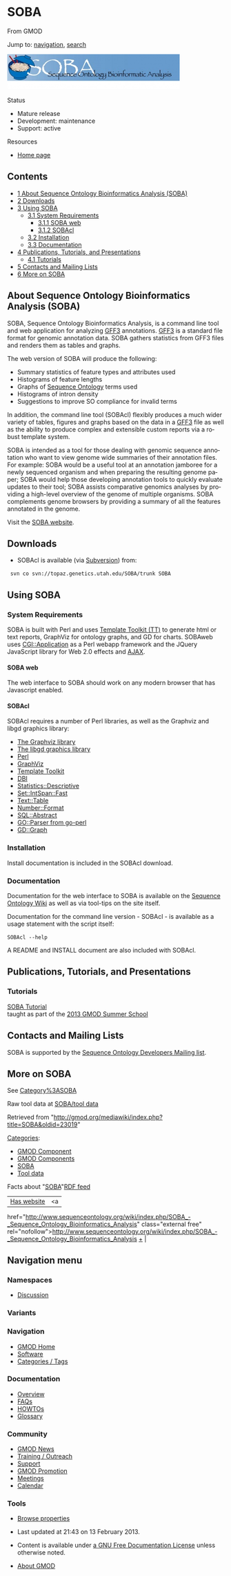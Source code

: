 <div id="mw-page-base" class="noprint">

</div>

<div id="mw-head-base" class="noprint">

</div>

<div id="content" class="mw-body" role="main">

<span id="top"></span>

<div id="mw-js-message" style="display:none;">

</div>



# <span dir="auto">SOBA</span>

<div id="bodyContent">

<div id="siteSub">

From GMOD

</div>

<div id="contentSub">

</div>

<div id="jump-to-nav" class="mw-jump">

Jump to: [navigation](#mw-navigation), [search](#p-search)

</div>

<div id="mw-content-text" class="mw-content-ltr" lang="en" dir="ltr">

  

<div class="center">

<div class="floatnone">

<a href="File:SOBA_Header.jpg" class="image"><img
src="../mediawiki/images/thumb/b/b6/SOBA_Header.jpg/400px-SOBA_Header.jpg"
srcset="../mediawiki/images/thumb/b/b6/SOBA_Header.jpg/600px-SOBA_Header.jpg 1.5x, ../mediawiki/images/thumb/b/b6/SOBA_Header.jpg/800px-SOBA_Header.jpg 2x"
width="400" height="81" alt="SOBA logo" /></a>

</div>

</div>

<div class="componentBox">

<div class="compBoxHdr">

Status

</div>

- Mature release
- Development: maintenance
- Support: active

<div class="compBoxHdr">

Resources

</div>

- <a
  href="http://www.sequenceontology.org/wiki/index.php/SOBA_-_Sequence_Ontology_Bioinformatics_Analysis"
  class="external text" rel="nofollow">Home page</a>

  

  

</div>

<div id="toc" class="toc">

<div id="toctitle">

## Contents

</div>

- [<span class="tocnumber">1</span> <span class="toctext">About Sequence
  Ontology Bioinformatics Analysis
  (SOBA)</span>](#About_Sequence_Ontology_Bioinformatics_Analysis_.28SOBA.29)
- [<span class="tocnumber">2</span>
  <span class="toctext">Downloads</span>](#Downloads)
- [<span class="tocnumber">3</span> <span class="toctext">Using
  SOBA</span>](#Using_SOBA)
  - [<span class="tocnumber">3.1</span> <span class="toctext">System
    Requirements</span>](#System_Requirements)
    - [<span class="tocnumber">3.1.1</span> <span class="toctext">SOBA
      web</span>](#SOBA_web)
    - [<span class="tocnumber">3.1.2</span>
      <span class="toctext">SOBAcl</span>](#SOBAcl)
  - [<span class="tocnumber">3.2</span>
    <span class="toctext">Installation</span>](#Installation)
  - [<span class="tocnumber">3.3</span>
    <span class="toctext">Documentation</span>](#Documentation)
- [<span class="tocnumber">4</span> <span class="toctext">Publications,
  Tutorials, and
  Presentations</span>](#Publications.2C_Tutorials.2C_and_Presentations)
  - [<span class="tocnumber">4.1</span>
    <span class="toctext">Tutorials</span>](#Tutorials)
- [<span class="tocnumber">5</span> <span class="toctext">Contacts and
  Mailing Lists</span>](#Contacts_and_Mailing_Lists)
- [<span class="tocnumber">6</span> <span class="toctext">More on
  SOBA</span>](#More_on_SOBA)

</div>

## <span id="About_Sequence_Ontology_Bioinformatics_Analysis_.28SOBA.29" class="mw-headline">About Sequence Ontology Bioinformatics Analysis (SOBA)</span>

SOBA, Sequence Ontology Bioinformatics Analysis, is a command line tool
and web application for analyzing [GFF3](GFF3 "GFF3") annotations.
[GFF3](GFF3 "GFF3") is a standard file format for genomic annotation
data. SOBA gathers statistics from GFF3 files and renders them as tables
and graphs.

The web version of SOBA will produce the following:

- Summary statistics of feature types and attributes used
- Histograms of feature lengths
- Graphs of
  <a href="http://www.sequenceontology.org" class="external text"
  rel="nofollow">Sequence Ontology</a> terms used
- Histograms of intron density
- Suggestions to improve SO compliance for invalid terms

In addition, the command line tool (SOBAcl) flexibly produces a much
wider variety of tables, figures and graphs based on the data in a
[GFF3](GFF3 "GFF3") file as well as the ability to produce complex and
extensible custom reports via a robust template system.

SOBA is intended as a tool for those dealing with genomic sequence
annotation who want to view genome wide summaries of their annotation
files. For example: SOBA would be a useful tool at an annotation
jamboree for a newly sequenced organism and when preparing the resulting
genome paper; SOBA would help those developing annotation tools to
quickly evaluate updates to their tool; SOBA assists comparative
genomics analyses by providing a high-level overview of the genome of
multiple organisms. SOBA complements genome browsers by providing a
summary of all the features annotated in the genome.  
  
Visit the <a
href="http://www.sequenceontology.org/wiki/index.php/SOBA_-_Sequence_Ontology_Bioinformatics_Analysis"
class="external text" rel="nofollow">SOBA website</a>.

  

## <span id="Downloads" class="mw-headline">Downloads</span>

- SOBAcl is available (via
  <a href="http://subversion.apache.org/" class="external text"
  rel="nofollow">Subversion</a>) from:

<!-- -->

     svn co svn://topaz.genetics.utah.edu/SOBA/trunk SOBA

  

  

## <span id="Using_SOBA" class="mw-headline">Using SOBA</span>

### <span id="System_Requirements" class="mw-headline">System Requirements</span>

SOBA is built with Perl and uses
<a href="http://template-toolkit.org/" class="external text"
rel="nofollow">Template Toolkit (TT)</a> to generate html or text
reports, GraphViz for ontology graphs, and GD for charts. SOBAweb uses
<a href="http://search.cpan.org/perldoc?CGI::Application"
class="external text" rel="nofollow">CGI::Application</a> as a Perl
webapp framework and the JQuery JavaScript library for Web 2.0 effects
and [AJAX](Glossary#AJAX "Glossary").

#### <span id="SOBA_web" class="mw-headline">SOBA web</span>

The web interface to SOBA should work on any modern browser that has
Javascript enabled.

#### <span id="SOBAcl" class="mw-headline">SOBAcl</span>

SOBAcl requires a number of Perl libraries, as well as the Graphviz and
libgd graphics library:

- <a href="http://www.graphviz.org/" class="external text"
  rel="nofollow">The Graphviz library</a>
- <a href="http://www.libgd.org/Main_Page" class="external text"
  rel="nofollow">The libgd graphics library</a>
- <a href="http://www.perl.org/" class="external text"
  rel="nofollow">Perl</a>
- <a href="http://search.cpan.org/dist/GraphViz/" class="external text"
  rel="nofollow">GraphViz</a>
- <a href="http://search.cpan.org/dist/Template-Toolkit/"
  class="external text" rel="nofollow">Template Toolkit</a>
- <a href="http://search.cpan.org/dist/DBI/" class="external text"
  rel="nofollow">DBI</a>
- <a href="http://search.cpan.org/dist/Statistics-Descriptive/"
  class="external text" rel="nofollow">Statistics::Descriptive</a>
- <a href="http://search.cpan.org/dist/Set-IntSpan-Fast-XS/"
  class="external text" rel="nofollow">Set::IntSpan::Fast</a>
- <a href="http://search.cpan.org/dist/Text-Table/" class="external text"
  rel="nofollow">Text::Table</a>
- <a href="http://search.cpan.org/dist/Number-Format/"
  class="external text" rel="nofollow">Number::Format</a>
- <a href="http://search.cpan.org/dist/SQL-Abstract/"
  class="external text" rel="nofollow">SQL::Abstract</a>
- <a href="http://search.cpan.org/dist/go-perl/" class="external text"
  rel="nofollow">GO::Parser from go-perl</a>
- <a href="http://search.cpan.org/dist/GDGraph/" class="external text"
  rel="nofollow">GD::Graph</a>

### <span id="Installation" class="mw-headline">Installation</span>

Install documentation is included in the SOBAcl download.

### <span id="Documentation" class="mw-headline">Documentation</span>

Documentation for the web interface to SOBA is available on the <a
href="http://www.sequenceontology.org/wiki/index.php/SOBA_-_Sequence_Ontology_Bioinformatics_Analysis"
class="external text" rel="nofollow">Sequence Ontology Wiki</a> as well
as via tool-tips on the site itself.

Documentation for the command line version - SOBAcl - is available as a
usage statement with the script itself:

    SOBAcl --help

A README and INSTALL document are also included with SOBAcl.

## <span id="Publications.2C_Tutorials.2C_and_Presentations" class="mw-headline">Publications, Tutorials, and Presentations</span>

### <span id="Tutorials" class="mw-headline">Tutorials</span>

<a href="SOBA_Tutorial" class="mw-redirect" title="SOBA Tutorial">SOBA
Tutorial</a>  
taught as part of the [2013 GMOD Summer
School](2013_GMOD_Summer_School "2013 GMOD Summer School")

  

## <span id="Contacts_and_Mailing_Lists" class="mw-headline">Contacts and Mailing Lists</span>

SOBA is supported by the
<a href="https://lists.sourceforge.net/lists/listinfo/song-devel"
class="external text" rel="nofollow">Sequence Ontology Developers
Mailing list</a>.

  

  

  

## <span id="More_on_SOBA" class="mw-headline">More on SOBA</span>

See [Category%3ASOBA](Category%3ASOBA "Category%3ASOBA")

  

  

  
Raw tool data at [SOBA/tool data](SOBA/tool_data "SOBA/tool data")

</div>

<div class="printfooter">

Retrieved from
"<http://gmod.org/mediawiki/index.php?title=SOBA&oldid=23019>"

</div>

<div id="catlinks" class="catlinks">

<div id="mw-normal-catlinks" class="mw-normal-catlinks">

[Categories](Special%3ACategories "Special%3ACategories"):

- [GMOD Component](Category%3AGMOD_Component "Category%3AGMOD Component")
- [GMOD Components](Category%3AGMOD_Components "Category%3AGMOD Components")
- [SOBA](Category%3ASOBA "Category%3ASOBA")
- [Tool data](Category%3ATool_data "Category%3ATool data")

</div>

</div>

<div id="mw-data-after-content">

<div class="smwfact">

<span class="smwfactboxhead">Facts about
"<span class="swmfactboxheadbrowse">[SOBA](Special%3ABrowse/SOBA "Special%3ABrowse/SOBA")</span>"</span><span class="smwrdflink"><span class="rdflink">[RDF
feed](http://gmod.org/wiki/Special:ExportRDF/SOBA "Special:ExportRDF/SOBA")</span></span>

|  |  |
|----|----|
| [Has website](Property%3AHas_website "Property:Has website") | <a
href="http://www.sequenceontology.org/wiki/index.php/SOBA_-_Sequence_Ontology_Bioinformatics_Analysis"
class="external free"
rel="nofollow">http://www.sequenceontology.org/wiki/index.php/SOBA_-_Sequence_Ontology_Bioinformatics_Analysis</a> <span class="smwsearch">[+](Special%3ASearchByProperty/Has-20website/http%3A-2F-2Fwww.sequenceontology.org-2Fwiki-2Findex.php-2FSOBA_-2D_Sequence_Ontology_Bioinformatics_Analysis "Special%3ASearchByProperty/Has-20website/http:-2F-2Fwww.sequenceontology.org-2Fwiki-2Findex.php-2FSOBA -2D Sequence Ontology Bioinformatics Analysis")</span> |

</div>

</div>

<div class="visualClear">

</div>

</div>

</div>

<div id="mw-navigation">

## Navigation menu

<div id="mw-head">



<div id="left-navigation">

<div id="p-namespaces" class="vectorTabs" role="navigation"
aria-labelledby="p-namespaces-label">

### Namespaces


- <span id="ca-talk"><a
  href="http://gmod.org/mediawiki/index.php?title=Talk:SOBA&amp;action=edit&amp;redlink=1"
  accesskey="t"
  title="Discussion about the content page [t]">Discussion</a></span>

</div>

<div id="p-variants" class="vectorMenu emptyPortlet" role="navigation"
aria-labelledby="p-variants-label">

### 

### Variants[](#)

<div class="menu">

</div>

</div>

</div>





</div>

</div>

</div>

<div id="mw-panel">

<div id="p-logo" role="banner">

<a href="Main_Page"
style="background-image: url(../images/GMOD-cogs.png);"
title="Visit the main page"></a>

</div>

<div id="p-Navigation" class="portal" role="navigation"
aria-labelledby="p-Navigation-label">

### Navigation

<div class="body">

- <span id="n-GMOD-Home">[GMOD Home](Main_Page)</span>
- <span id="n-Software">[Software](GMOD_Components)</span>
- <span id="n-Categories-.2F-Tags">[Categories /
  Tags](Categories)</span>

</div>

</div>

<div id="p-Documentation" class="portal" role="navigation"
aria-labelledby="p-Documentation-label">

### Documentation

<div class="body">

- <span id="n-Overview">[Overview](Overview)</span>
- <span id="n-FAQs">[FAQs](Category%3AFAQ)</span>
- <span id="n-HOWTOs">[HOWTOs](Category%3AHOWTO)</span>
- <span id="n-Glossary">[Glossary](Glossary)</span>

</div>

</div>

<div id="p-Community" class="portal" role="navigation"
aria-labelledby="p-Community-label">

### Community

<div class="body">

- <span id="n-GMOD-News">[GMOD News](GMOD_News)</span>
- <span id="n-Training-.2F-Outreach">[Training /
  Outreach](Training_and_Outreach)</span>
- <span id="n-Support">[Support](Support)</span>
- <span id="n-GMOD-Promotion">[GMOD Promotion](GMOD_Promotion)</span>
- <span id="n-Meetings">[Meetings](Meetings)</span>
- <span id="n-Calendar">[Calendar](Calendar)</span>

</div>

</div>

<div id="p-tb" class="portal" role="navigation"
aria-labelledby="p-tb-label">

### Tools

<div class="body">


- <span id="t-smwbrowselink"><a href="Special%3ABrowse/SOBA" rel="smw-browse">Browse properties</a></span>


</div>

</div>

</div>

</div>

<div id="footer" role="contentinfo">

- <span id="footer-info-lastmod">Last updated at 21:43 on 13 February
  2013.</span>
<!-- - <span id="footer-info-viewcount">93,231 page views.</span> -->
- <span id="footer-info-copyright">Content is available under
  <a href="http://www.gnu.org/licenses/fdl-1.3.html" class="external"
  rel="nofollow">a GNU Free Documentation License</a> unless otherwise
  noted.</span>

<!-- -->

- <span id="footer-places-about">[About
  GMOD](GMOD:About "GMOD:About")</span>

<!-- -->






</div>
